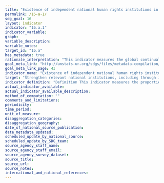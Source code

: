 ```yaml
---
title: "Existence of independent national human rights institutions in compliance with the Paris Principles"
permalink: /16-a-1/
sdg_goal: 16
layout: indicator
indicator: "16.a.1"
indicator_variable: 
graph: 
variable_description: 
variable_notes: 
target_id: "16.a"
has_metadata: true
rationale_interpretation: "This indicator measures the global continual efforts of countries in setting up independent national institutions, through international cooperation, to promote inclusive, peaceful and accountable societies. The creation and fosterage of a NHRI indicates a State's commitment to promote and protect the human rights provided in international human rights instruments. Compliance with the Paris Principles vest NHRIs with a broad mandate, competence and power to investigate, report on the national human rights situation, and publicise human rights through information and education. While NHRIs are essentially state funded, they are to maintain independence and pluralism. When vested with a quasi-judicial competence, NHRIs handle complaints and assist victims in taking their cases to courts making them an essential component in the national human rights protection system. These fundamental functions that NHRIs play and their increasing participation in the international human rights fora make them important actors in the improvement of the human rights situation, including the elimination of discriminatory laws and the promotion and enforcement of non-discriminatory laws \nAt the national level reporting, the better the accreditation classification of the NHRI reflects that it is credible, legitimate, relevant and effective in promoting human rights at the national level."
goal_meta_link: "http://unstats.un.org/sdgs/files/metadata-compilation/Metadata-Goal-16.pdf"
goal_meta_link_page: 43
indicator_name: "Existence of independent national human rights institutions in compliance with the Paris Principles"
target: "Strengthen relevant national institutions, including through international cooperation, for building capacity at all levels, in particular in developing countries, to prevent violence and combat terrorism and crime."
indicator_definition: "Definition This indicator measures the proportion of countries that have internationally recognized independent (NHRIs) based on the rules of procedure of the International Coordinating Committee of National Institutions (ICC). Concepts A National Human Rights Institution is an independent administrative body set up by a State to promote and protect human rights. NHRIs are State bodies with a constitutional and/or legislative mandate to protect and promote human rights. They are part of the State apparatus and are funded by the State. However, they operate and function independently from government. While their specific mandate may vary, the general role of NHRIs is to address discrimination in all its forms, as well as to promote the protection of civil, political, economic, social and cultural rights. Core functions of NHRIs include complaint handling, human rights education and making recommendations on law reform. Effective NHRIs are an important link between government and civil society, in so far as they help bridge the 'protection gap' between the rights of individuals and the responsibilities of the State. Six models of NHRIs exist across all regions of the world today, namely: Human rights commissions, Human rights ombudsman institutions, Hybrid institutions, Consultative and advisory bodies, Institutes and centres and multiple institutions. An Independent NHRI is an institution with 'A level' accreditation status as benchmarked against the United Nations Paris Principles, which were adopted by the United Nations General Assembly in 1993.1 The process of accreditation is conducted through peer review by the Sub-Committee on Accreditation (SCA) of the ICC. There are three possible types of accreditation: A: Compliance with Paris Principles B: Observer Status ' Not fully in compliance with the Paris Principles or insufficient information provided to make a determination C: Non-compliant with the Paris Principles Accreditation by the ICC entails a determination whether the NHRI is compliant, both in law and practice, with the Paris principles, the principal source of the normative standards for NHRIs, as well as with the General Observations developed by the SCA. Other international standards may also be taken into account by the SCA, including the provisions related to the establishment of national mechanisms in the Optional Protocol to the Convention against Torture and other Cruel, Inhuman or Degrading Treatment or Punishment as well as in the International Convention on the Rights of Persons with Disabilities. Likewise, the SCA looks at any NHRI-related recommendation from the international human rights mechanisms, notably, the Treaty Bodies, Universal Periodic Review (UPR) and special procedures. The process also looks into the effectiveness and level of engagement with international human rights systems. Method of computation The indicator is computed as the accreditation classification, namely A, B or C of the NHRI."
actual_indicator_available: 
actual_indicator_available_description: 
method_of_computation: ""
comments_and_limitations: 
periodicity: 
time_period: 
unit_of_measure: 
disaggregation_categories: 
disaggregation_geography: 
date_of_national_source_publication: 
date_metadata_updated: 
scheduled_update_by_national_source: 
scheduled_update_by_SDG_team: 
source_agency_staff_name: 
source_agency_staff_email: 
source_agency_survey_dataset: 
source_title: 
source_url: 
source_notes: 
international_and_national_references: 
---
```


